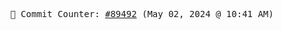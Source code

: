 <p align="center">
    <samp>
        📮 Commit Counter: <a href="https://github.com/Javascript-void0/Javascript-void0/commits/main">#89492</a> (May 02, 2024 @ 10:41 AM)
    </samp>
</p>